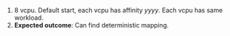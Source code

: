 1. 8 vcpu. Default start, each vcpu has affinity _yyyy_. Each vcpu has same workload.
2. __Expected outcome__: Can find deterministic mapping.
